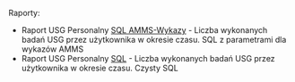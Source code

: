 Raporty:

- Raport USG Personalny [SQL AMMS-Wykazy](rap_usg_pers_AMMS-Wykazy.sql) - Liczba wykonanych badań USG przez użytkownika w okresie czasu. SQL z parametrami dla wykazów AMMS
- Raport USG Personalny [SQL](rap_usg_pers.sql) - Liczba wykonanych badań USG przez użytkownika w okresie czasu. Czysty SQL

